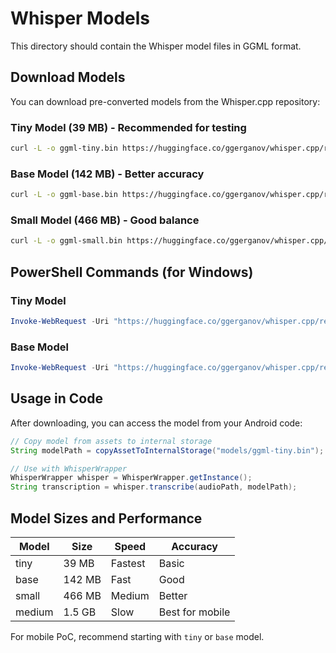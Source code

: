 # Whisper Models

This directory should contain the Whisper model files in GGML format.

## Download Models

You can download pre-converted models from the Whisper.cpp repository:

### Tiny Model (39 MB) - Recommended for testing
```bash
curl -L -o ggml-tiny.bin https://huggingface.co/ggerganov/whisper.cpp/resolve/main/ggml-tiny.bin
```

### Base Model (142 MB) - Better accuracy
```bash
curl -L -o ggml-base.bin https://huggingface.co/ggerganov/whisper.cpp/resolve/main/ggml-base.bin
```

### Small Model (466 MB) - Good balance
```bash
curl -L -o ggml-small.bin https://huggingface.co/ggerganov/whisper.cpp/resolve/main/ggml-small.bin
```

## PowerShell Commands (for Windows)

### Tiny Model
```powershell
Invoke-WebRequest -Uri "https://huggingface.co/ggerganov/whisper.cpp/resolve/main/ggml-tiny.bin" -OutFile "ggml-tiny.bin"
```

### Base Model
```powershell
Invoke-WebRequest -Uri "https://huggingface.co/ggerganov/whisper.cpp/resolve/main/ggml-base.bin" -OutFile "ggml-base.bin"
```

## Usage in Code

After downloading, you can access the model from your Android code:

```java
// Copy model from assets to internal storage
String modelPath = copyAssetToInternalStorage("models/ggml-tiny.bin");

// Use with WhisperWrapper
WhisperWrapper whisper = WhisperWrapper.getInstance();
String transcription = whisper.transcribe(audioPath, modelPath);
```

## Model Sizes and Performance

| Model | Size | Speed | Accuracy |
|-------|------|-------|----------|
| tiny  | 39 MB | Fastest | Basic |
| base  | 142 MB | Fast | Good |
| small | 466 MB | Medium | Better |
| medium | 1.5 GB | Slow | Best for mobile |

For mobile PoC, recommend starting with `tiny` or `base` model.
